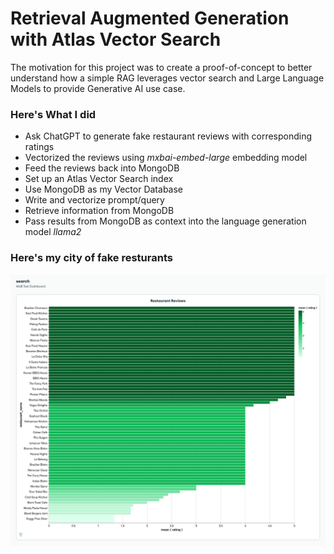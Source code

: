 # Retrieval Augmented Generation with Atlas Vector Search

The motivation for this project was to create a proof-of-concept to better understand how a simple RAG leverages vector search and Large Language Models to provide Generative AI use case.

### Here's What I did
- Ask ChatGPT to generate fake restaurant reviews with corresponding ratings
- Vectorized the reviews using *mxbai-embed-large* embedding model
- Feed the reviews back into MongoDB
- Set up an Atlas Vector Search index
- Use MongoDB as my Vector Database
- Write and vectorize prompt/query
- Retrieve information from MongoDB
- Pass results from MongoDB as context into the language generation model *llama2*

### Here's my city of fake resturants
![Generated Resturants!](search.png "Generated Resturants")
